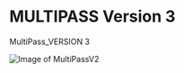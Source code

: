 # MULTIPASS Version 3
MultiPass_VERSION 3

![Image of MultiPassV2](https://github.com/nmsr1196/Multi_Pass_3/blob/main/MulitpassInteractive.png)
